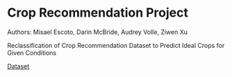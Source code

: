 # Crop Recommendation Project

Authors: Misael Escoto, Darin McBride, Audrey Volle, Ziwen Xu

Reclassification of Crop Recommendation Dataset to Predict Ideal Crops for Given Conditions

[Dataset](https://www.kaggle.com/datasets/atharvaingle/crop-recommendation-dataset)
